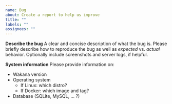 ```yaml
---
name: Bug
about: Create a report to help us improve
title: ""
labels: ""
assignees: ""
---
```


**Describe the bug**
A clear and concise description of what the bug is. Please briefly describe how to reproduce the bug as well as _expected_ vs. _actual_ behavior. Optionally include screenshots and server logs, if helpful.

**System information**
Please provide information on:

- Wakana version
- Operating system
  - If Linux: which distro?
  - If Docker: which image and tag?
- Database (SQLite, MySQL, ... ?)
